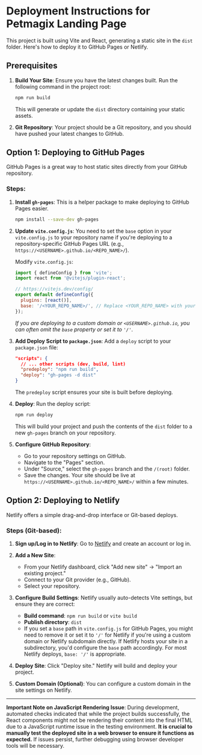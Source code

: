 # Deployment Instructions for Petmagix Landing Page

This project is built using Vite and React, generating a static site in the `dist` folder. Here's how to deploy it to GitHub Pages or Netlify.

## Prerequisites

1.  **Build Your Site**:
    Ensure you have the latest changes built. Run the following command in the project root:
    ```bash
    npm run build
    ```
    This will generate or update the `dist` directory containing your static assets.

2.  **Git Repository**:
    Your project should be a Git repository, and you should have pushed your latest changes to GitHub.

## Option 1: Deploying to GitHub Pages

GitHub Pages is a great way to host static sites directly from your GitHub repository.

### Steps:

1.  **Install `gh-pages`**:
    This is a helper package to make deploying to GitHub Pages easier.
    ```bash
    npm install --save-dev gh-pages
    ```

2.  **Update `vite.config.js`**:
    You need to set the `base` option in your `vite.config.js` to your repository name if you're deploying to a repository-specific GitHub Pages URL (e.g., `https://<USERNAME>.github.io/<REPO_NAME>/`).

    Modify `vite.config.js`:
    ```javascript
    import { defineConfig } from 'vite';
    import react from '@vitejs/plugin-react';

    // https://vitejs.dev/config/
    export default defineConfig({
      plugins: [react()],
      base: '/<YOUR_REPO_NAME>/', // Replace <YOUR_REPO_NAME> with your actual repository name
    });
    ```
    *If you are deploying to a custom domain or `<USERNAME>.github.io`, you can often omit the `base` property or set it to `'/'`.*

3.  **Add Deploy Script to `package.json`**:
    Add a `deploy` script to your `package.json` file:
    ```json
    "scripts": {
      // ... other scripts (dev, build, lint)
      "predeploy": "npm run build",
      "deploy": "gh-pages -d dist"
    }
    ```
    The `predeploy` script ensures your site is built before deploying.

4.  **Deploy**:
    Run the deploy script:
    ```bash
    npm run deploy
    ```
    This will build your project and push the contents of the `dist` folder to a new `gh-pages` branch on your repository.

5.  **Configure GitHub Repository**:
    *   Go to your repository settings on GitHub.
    *   Navigate to the "Pages" section.
    *   Under "Source," select the `gh-pages` branch and the `/(root)` folder.
    *   Save the changes. Your site should be live at `https://<USERNAME>.github.io/<REPO_NAME>/` within a few minutes.

## Option 2: Deploying to Netlify

Netlify offers a simple drag-and-drop interface or Git-based deploys.

### Steps (Git-based):

1.  **Sign up/Log in to Netlify**:
    Go to [Netlify](https://www.netlify.com/) and create an account or log in.

2.  **Add a New Site**:
    *   From your Netlify dashboard, click "Add new site" -> "Import an existing project."
    *   Connect to your Git provider (e.g., GitHub).
    *   Select your repository.

3.  **Configure Build Settings**:
    Netlify usually auto-detects Vite settings, but ensure they are correct:
    *   **Build command**: `npm run build` or `vite build`
    *   **Publish directory**: `dist`
    *   If you set a `base` path in `vite.config.js` for GitHub Pages, you might need to remove it or set it to `'/'` for Netlify if you're using a custom domain or Netlify subdomain directly. If Netlify hosts your site in a subdirectory, you'd configure the `base` path accordingly. For most Netlify deploys, `base: '/'` is appropriate.

4.  **Deploy Site**:
    Click "Deploy site." Netlify will build and deploy your project.

5.  **Custom Domain (Optional)**:
    You can configure a custom domain in the site settings on Netlify.

---

**Important Note on JavaScript Rendering Issue**:
During development, automated checks indicated that while the project builds successfully, the React components might not be rendering their content into the final HTML due to a JavaScript runtime issue in the testing environment. **It is crucial to manually test the deployed site in a web browser to ensure it functions as expected.** If issues persist, further debugging using browser developer tools will be necessary.
